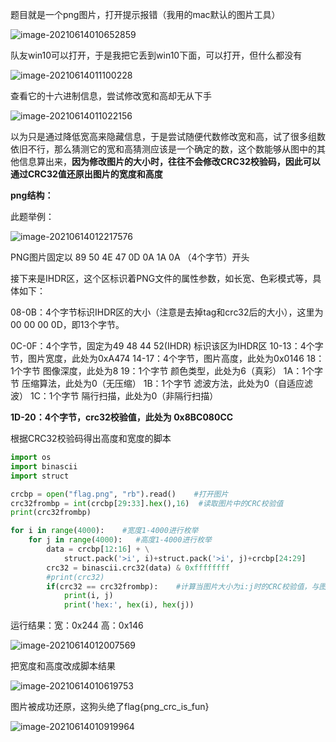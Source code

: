 题目就是一个png图片，打开提示报错（我用的mac默认的图片工具）

![image-20210614010652859](https://tva1.sinaimg.cn/large/008i3skNly1grh4xknqlaj30os0as76r.jpg)

队友win10可以打开，于是我把它丢到win10下面，可以打开，但什么都没有

![image-20210614011100228](https://tva1.sinaimg.cn/large/008i3skNly1grh51v7xg5j31jq0u0tdw.jpg)

查看它的十六进制信息，尝试修改宽和高却无从下手

![image-20210614011022156](https://tva1.sinaimg.cn/large/008i3skNly1grh517kuxxj30yx0u0kjl.jpg)

以为只是通过降低宽高来隐藏信息，于是尝试随便代数修改宽和高，试了很多组数依旧不行，那么猜测它的宽和高猜测应该是一个确定的数，这个数能够从图中的其他信息算出来，**因为修改图片的大小时，往往不会修改CRC32校验码，因此可以通过CRC32值还原出图片的宽度和高度**

**png结构：**

此题举例：

![image-20210614012217576](https://tva1.sinaimg.cn/large/008i3skNly1grh5dm07zdj311q08udok.jpg)

PNG图片固定以 89 50 4E 47 0D 0A 1A 0A （4个字节）开头

接下来是IHDR区，这个区标识着PNG文件的属性参数，如长宽、色彩模式等，具体如下：

08-0B：4个字节标识IHDR区的大小（注意是去掉tag和crc32后的大小），这里为00 00 00 0D，即13个字节。

0C-0F：4个字节，固定为49 48 44 52(IHDR) 标识该区为IHDR区
10-13：4个字节，图片宽度，此处为0xA474
14-17：4个字节，图片高度，此处为0x0146
18：1个字节 图像深度，此处为8
19：1个字节 颜色类型，此处为6（真彩）
1A：1个字节 压缩算法，此处为0（无压缩）
1B：1个字节 滤波方法，此处为0（自适应滤波）
1C：1个字节 隔行扫描，此处为0（非隔行扫描）

**1D-20：4个字节，crc32校验值，此处为 0x8BC080CC**

根据CRC32校验码得出高度和宽度的脚本

```python
import os
import binascii
import struct

crcbp = open("flag.png", "rb").read()    #打开图片
crc32frombp = int(crcbp[29:33].hex(),16)  #读取图片中的CRC校验值
print(crc32frombp)

for i in range(4000):    #宽度1-4000进行枚举
    for j in range(4000):   #高度1-4000进行枚举
        data = crcbp[12:16] + \
            struct.pack('>i', i)+struct.pack('>i', j)+crcbp[24:29]
        crc32 = binascii.crc32(data) & 0xffffffff
        #print(crc32)
        if(crc32 == crc32frombp):    #计算当图片大小为i:j时的CRC校验值，与图片中的CRC比较，当相同，则图片大小已经确定
            print(i, j)
            print('hex:', hex(i), hex(j))
```

运行结果：宽：0x244	高：0x146

![image-20210614012007569](https://tva1.sinaimg.cn/large/008i3skNly1grh5bcqun6j31c00u0ao2.jpg)

把宽度和高度改成脚本结果

![image-20210614010619753](https://tva1.sinaimg.cn/large/008i3skNly1grh4x1m0q0j316u0l4h9b.jpg)

图片被成功还原，这狗头绝了flag{png_crc_is_fun}

![image-20210614010919964](https://tva1.sinaimg.cn/large/008i3skNly1grh504jssbj61bd0u07ok02.jpg)